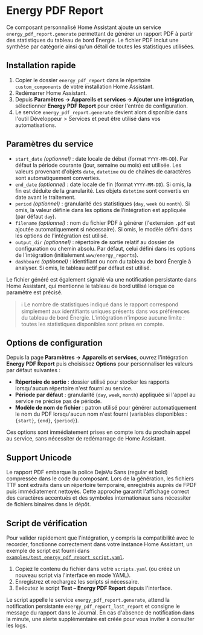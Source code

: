 # Energy PDF Report

Ce composant personnalisé Home Assistant ajoute un service `energy_pdf_report.generate` permettant de générer un rapport PDF à partir des statistiques du tableau de bord Énergie. Le fichier PDF inclut une synthèse par catégorie ainsi qu'un détail de toutes les statistiques utilisées.

## Installation rapide
1. Copier le dossier `energy_pdf_report` dans le répertoire `custom_components` de votre installation Home Assistant.
2. Redémarrer Home Assistant.
3. Depuis **Paramètres → Appareils et services → Ajouter une intégration**, sélectionner **Energy PDF Report** pour créer l'entrée de configuration.
4. Le service `energy_pdf_report.generate` devient alors disponible dans l'outil Développeur > Services et peut être utilisé dans vos automatisations.


## Paramètres du service
- `start_date` *(optionnel)* : date locale de début (format `YYYY-MM-DD`). Par défaut la période courante (jour, semaine ou mois) est utilisée. Les valeurs provenant d'objets `date`, `datetime` ou de chaînes de caractères sont automatiquement converties.
- `end_date` *(optionnel)* : date locale de fin (format `YYYY-MM-DD`). Si omis, la fin est déduite de la granularité. Les objets `datetime` sont convertis en date avant le traitement.
- `period` *(optionnel)* : granularité des statistiques (`day`, `week` ou `month`). Si omis, la valeur définie dans les options de l'intégration est appliquée (par défaut `day`).
- `filename` *(optionnel)* : nom du fichier PDF à générer (l'extension `.pdf` est ajoutée automatiquement si nécessaire). Si omis, le modèle défini dans les options de l'intégration est utilisé.
- `output_dir` *(optionnel)* : répertoire de sortie relatif au dossier de configuration ou chemin absolu. Par défaut, celui défini dans les options de l'intégration (initialement `www/energy_reports`).
- `dashboard` *(optionnel)* : identifiant ou nom du tableau de bord Énergie à analyser. Si omis, le tableau actif par défaut est utilisé.

Le fichier généré est également signalé via une notification persistante dans Home Assistant, qui mentionne le tableau de bord utilisé lorsque ce paramètre est précisé.

> ℹ️ Le nombre de statistiques indiqué dans le rapport correspond simplement aux identifiants uniques présents dans vos préférences du tableau de bord Énergie. L'intégration n'impose aucune limite : toutes les statistiques disponibles sont prises en compte.

## Options de configuration

Depuis la page **Paramètres → Appareils et services**, ouvrez l'intégration **Energy PDF Report** puis choisissez **Options** pour personnaliser les valeurs par défaut suivantes :

- **Répertoire de sortie** : dossier utilisé pour stocker les rapports lorsqu'aucun répertoire n'est fourni au service.
- **Période par défaut** : granularité (`day`, `week`, `month`) appliquée si l'appel au service ne précise pas de période.
- **Modèle de nom de fichier** : patron utilisé pour générer automatiquement le nom du PDF lorsqu'aucun nom n'est fourni (variables disponibles : `{start}`, `{end}`, `{period}`).

Ces options sont immédiatement prises en compte lors du prochain appel au service, sans nécessiter de redémarrage de Home Assistant.

## Support Unicode

Le rapport PDF embarque la police DejaVu Sans (regular et bold) compressée dans
le code du composant. Lors de la génération, les fichiers TTF sont extraits dans
un répertoire temporaire, enregistrés auprès de FPDF puis immédiatement
nettoyés. Cette approche garantit l'affichage correct des caractères accentués
et des symboles internationaux sans nécessiter de fichiers binaires dans le
dépôt.

## Script de vérification
Pour valider rapidement que l'intégration, y compris la compatibilité avec le recorder,
fonctionne correctement dans votre instance Home Assistant, un exemple de script est
fourni dans [`examples/test_energy_pdf_report_script.yaml`](examples/test_energy_pdf_report_script.yaml).

1. Copiez le contenu du fichier dans votre `scripts.yaml` (ou créez un nouveau script via l'interface en mode YAML).
2. Enregistrez et rechargez les scripts si nécessaire.
3. Exécutez le script **Test – Energy PDF Report** depuis l'interface.

Le script appelle le service `energy_pdf_report.generate`, attend la notification
persistante `energy_pdf_report_last_report` et consigne le message du rapport dans le
Journal. En cas d'absence de notification dans la minute, une alerte supplémentaire
est créée pour vous inviter à consulter les logs.
